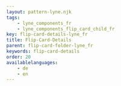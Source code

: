 ```yaml
---
layout: pattern-lyne.njk
tags: 
    - lyne_components_fr
    - lyne_components_flip_card_child_fr
key: flip-card-details-lyne_fr
title: Flip-Card-Details
parent: flip-card-folder-lyne_fr
keywords: flip-card-details
order: 20
availablelanguages: 
    - de
    - en
---
```

